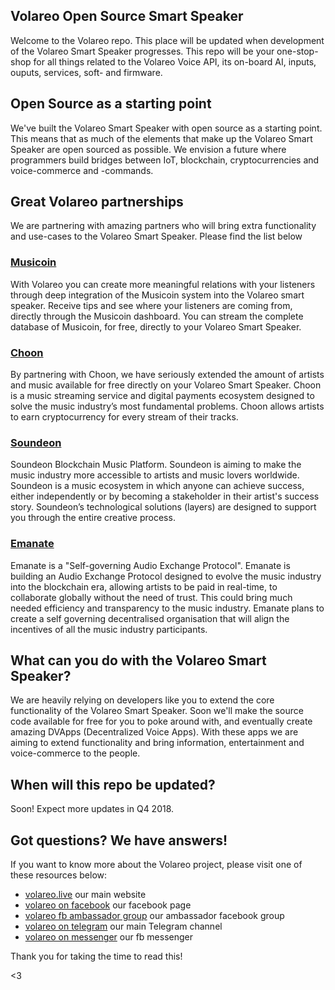 ## Volareo Open Source Smart Speaker

Welcome to the Volareo repo. This place will be updated when development of the Volareo Smart Speaker progresses. This repo will be your one-stop-shop for all things related to the Volareo Voice API, its on-board AI, inputs, ouputs, services, soft- and firmware. 

## Open Source as a starting point

We've built the Volareo Smart Speaker with open source as a starting point. This means that as much of the elements that make up the Volareo Smart Speaker are open sourced as possible. We envision a future where programmers build bridges between IoT, blockchain, cryptocurrencies and voice-commerce and -commands.

## Great Volareo partnerships

We are partnering with amazing partners who will bring extra functionality and use-cases to the Volareo Smart Speaker. Please find the list below

### [Musicoin](https://musicoin.org/)

With Volareo you can create more meaningful relations with your listeners through deep integration of the Musicoin system into the Volareo smart speaker. Receive tips and see where your listeners are coming from, directly through the Musicoin dashboard. You can stream the complete database of Musicoin, for free, directly to your Volareo Smart Speaker.

### [Choon](https://choon.co/)

By partnering with Choon, we have seriously extended the amount of artists and music available for free directly on your Volareo Smart Speaker. Choon is a music streaming service and digital payments ecosystem designed to solve the music industry’s most fundamental problems. Choon allows artists to earn cryptocurrency for every stream of their tracks.

### [Soundeon](https://soundeon.com/en/)

Soundeon Blockchain Music Platform. Soundeon is aiming to make the music industry more accessible to artists and music lovers worldwide. Soundeon is a music ecosystem in which anyone can achieve success, either independently or by becoming a stakeholder in their artist's success story. Soundeon’s technological solutions (layers) are designed to support you through the entire creative process.

### [Emanate](https://emanate.live/)

Emanate is a "Self-governing Audio Exchange Protocol". Emanate is building an Audio Exchange Protocol designed to evolve the music industry into the blockchain era, allowing artists to be paid in real-time, to collaborate globally without the need of trust. This could bring much needed efficiency and transparency to the music industry. Emanate plans to create a self governing decentralised organisation that will align the incentives of all the music industry participants. 

## What can you do with the Volareo Smart Speaker?

We are heavily relying on developers like you to extend the core functionality of the Volareo Smart Speaker. Soon we'll make the source code available for free for you to poke around with, and eventually create amazing DVApps (Decentralized Voice Apps). With these apps we are aiming to extend functionality and bring information, entertainment and voice-commerce to the people.

## When will this repo be updated?

Soon! Expect more updates in Q4 2018.

## Got questions? We have answers!

If you want to know more about the Volareo project, please visit one of these resources below:

* [volareo.live](https://volareo.live) our main website
* [volareo on facebook](https://facebook.com/volareo) our facebook page
* [volareo fb ambassador group](https://www.facebook.com/groups/Volareo/) our ambassador facebook group
* [volareo on telegram](https://t.me/volareolive) our main Telegram channel
* [volareo on messenger](https://m.me/volareo) our fb messenger

Thank you for taking the time to read this!

<3
